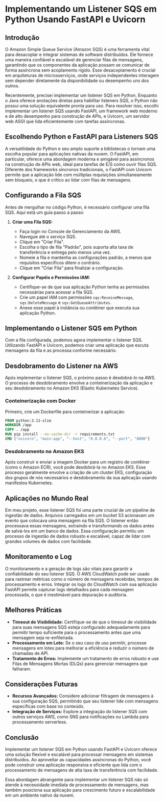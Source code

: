 # Implementando um Listener SQS em Python Usando FastAPI e Uvicorn

## Introdução

O Amazon Simple Queue Service (Amazon SQS) é uma ferramenta vital para desacoplar e integrar sistemas de software distribuídos. Ele fornece uma maneira confiável e escalável de gerenciar filas de mensagens, garantindo que os componentes da aplicação possam se comunicar de forma assíncrona sem acoplamento rígido. Esse desacoplamento é crucial em arquiteturas de microsserviços, onde serviços independentes interagem sem depender diretamente da disponibilidade ou desempenho uns dos outros.

Recentemente, precisei implementar um listener SQS em Python. Enquanto o Java oferece anotações diretas para habilitar listeners SQS, o Python não possui uma solução equivalente pronta para uso. Para resolver isso, escolhi implementar um listener SQS usando FastAPI, um framework web moderno e de alto desempenho para construção de APIs, e Uvicorn, um servidor web ASGI que lida eficientemente com tarefas assíncronas.

## Escolhendo Python e FastAPI para Listeners SQS

A versatilidade do Python e seu amplo suporte a bibliotecas o tornam uma escolha popular para aplicações nativas da nuvem. O FastAPI, em particular, oferece uma abordagem moderna e amigável para assíncronos na construção de APIs web, ideal para tarefas de E/S como ouvir filas SQS. Diferente dos frameworks síncronos tradicionais, o FastAPI com Uvicorn permite que a aplicação lide com múltiplas requisições simultaneamente sem bloqueio, o que é crítico ao lidar com filas de mensagens.

## Configurando a Fila SQS

Antes de mergulhar no código Python, é necessário configurar uma fila SQS. Aqui está um guia passo a passo:

1. **Criar uma Fila SQS:**

   - Faça login no Console de Gerenciamento da AWS.
   - Navegue até o serviço SQS.
   - Clique em "Criar Fila".
   - Escolha o tipo de fila "Padrão", pois suporta alta taxa de transferência e entrega pelo menos uma vez.
   - Nomeie a fila e mantenha as configurações padrão, a menos que requisitos específicos ditem o contrário.
   - Clique em "Criar Fila" para finalizar a configuração.

2. **Configurar Papéis e Permissões IAM:**
   - Certifique-se de que sua aplicação Python tenha as permissões necessárias para acessar a fila SQS.
   - Crie um papel IAM com permissões `sqs:ReceiveMessage`, `sqs:DeleteMessage` e `sqs:GetQueueAttributes`.
   - Anexe esse papel à instância ou contêiner que executa sua aplicação Python.

## Implementando o Listener SQS em Python

Com a fila configurada, podemos agora implementar o listener SQS. Utilizando FastAPI e Uvicorn, podemos criar uma aplicação que escuta mensagens da fila e as processa conforme necessário.

## Desdobramento do Listener na AWS

Após implementar o listener SQS, o próximo passo é desdobrá-lo na AWS. O processo de desdobramento envolve a conteinerização da aplicação e seu desdobramento no Amazon EKS (Elastic Kubernetes Service).

### Conteinerização com Docker

Primeiro, crie um Dockerfile para conteinerizar a aplicação:

```dockerfile
FROM python:3.11-slim
WORKDIR /app
COPY . /app
RUN pip install --no-cache-dir -r requirements.txt
CMD ["uvicorn", "main:app", "--host", "0.0.0.0", "--port", "8000"]
```

### Desdobramento no Amazon EKS

Após construir e enviar a imagem Docker para um registro de contêiner (como o Amazon ECR), você pode desdobrá-la no Amazon EKS. Esse processo geralmente envolve a criação de um cluster EKS, configuração dos grupos de nós necessários e desdobramento da sua aplicação usando manifestos Kubernetes.

## Aplicações no Mundo Real

Em meu projeto, esse listener SQS foi uma parte crucial de um pipeline de ingestão de dados. Arquivos carregados em um bucket S3 acionavam um evento que colocava uma mensagem na fila SQS. O listener então processava essas mensagens, extraindo e transformando os dados antes de salvá-los em um banco de dados. Essa configuração permitiu um processo de ingestão de dados robusto e escalável, capaz de lidar com grandes volumes de dados com facilidade.

## Monitoramento e Log

O monitoramento e a geração de logs são vitais para garantir a confiabilidade do seu listener SQS. O AWS CloudWatch pode ser usado para rastrear métricas como o número de mensagens recebidas, tempos de processamento e erros. Integrar os logs do CloudWatch com sua aplicação FastAPI permite capturar logs detalhados para cada mensagem processada, o que é inestimável para depuração e auditoria.

## Melhores Práticas

- **Timeout de Visibilidade:** Certifique-se de que o timeout de visibilidade para suas mensagens SQS esteja configurado adequadamente para permitir tempo suficiente para o processamento antes que uma mensagem seja re-enfileirada.
- **Processamento em Lote:** Se o seu caso de uso permitir, processe mensagens em lotes para melhorar a eficiência e reduzir o número de chamadas de API.
- **Tratamento de Erros:** Implemente um tratamento de erros robusto e use Filas de Mensagens Mortas (DLQs) para gerenciar mensagens que falharam.

## Considerações Futuras

- **Recursos Avançados:** Considere adicionar filtragem de mensagens à sua configuração SQS, permitindo que seu listener lide com mensagens específicas com base no conteúdo.
- **Integração de Serviços:** Explore a integração do listener SQS com outros serviços AWS, como SNS para notificações ou Lambda para processamento serverless.

## Conclusão

Implementar um listener SQS em Python usando FastAPI e Uvicorn oferece uma solução flexível e escalável para processar mensagens em sistemas distribuídos. Ao aproveitar as capacidades assíncronas do Python, você pode construir uma aplicação responsiva e eficiente que lida com o processamento de mensagens de alta taxa de transferência com facilidade.

Essa abordagem abrangente para implementar um listener SQS não só atende à necessidade imediata de processamento de mensagens, mas também posiciona sua aplicação para crescimento futuro e escalabilidade em um ambiente nativo da nuvem.
